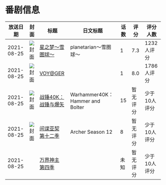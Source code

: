# 番剧信息

|放送日期|封面|标题|日文标题|话数|评分|评分人数|
|---|---|---|---|---|---|---|
|2021-08-25|![封面](https://lain.bgm.tv/pic/cover/c/c2/69/295090_pTyK7.jpg)|[星之梦～雪圏球～](https://bangumi.tv/subject/295090)|planetarian～雪圏球～|1|7.3|1232人评分|
|2021-08-25|![封面](https://lain.bgm.tv/pic/cover/c/04/14/343607_XRvUF.jpg)|[VOY@GER](https://bangumi.tv/subject/343607)||1|8.0|1786人评分|
|2021-08-25|![封面](https://lain.bgm.tv/pic/cover/c/05/7a/366038_6cLww.jpg)|[战锤40K：战锤与爆矢](https://bangumi.tv/subject/366038)|Warhammer40K：Hammer and Bolter|15|暂无评分|少于10人评分|
|2021-08-25|![封面](https://lain.bgm.tv/pic/cover/c/33/f9/439364_oo02i.jpg)|[间谍亚契 第十二季](https://bangumi.tv/subject/439364)|Archer Season 12|8|暂无评分|少于10人评分|
|2021-08-25||[万界神主 第四季](https://bangumi.tv/subject/466769)||未知|暂无评分|少于10人评分|
